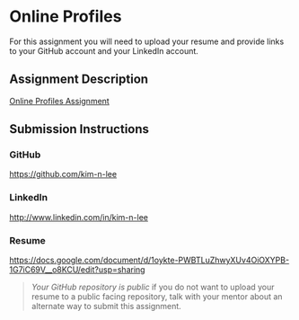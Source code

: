 # Online Profiles
For this assignment you will need to upload your resume and provide links to your GitHub account and your LinkedIn account.

## Assignment Description
[Online Profiles Assignment](https://education.launchcode.org/liftoff/modules/assignments/online-profiles)

## Submission Instructions
 
### GitHub
https://github.com/kim-n-lee
 
### LinkedIn
http://www.linkedin.com/in/kim-n-lee

### Resume
https://docs.google.com/document/d/1oykte-PWBTLuZhwyXUv4OiOXYPB-1G7iC69V__o8KCU/edit?usp=sharing

> *Your GitHub repository is public* if you do not want to upload your resume to a public facing repository, talk with your mentor about an alternate way to submit this assignment.
